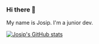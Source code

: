 ### Hi there 👋

My name is Josip. I'm a junior dev.


[![Josip's GitHub stats](https://github-readme-stats.vercel.app/api?username=JusufS12)](https://github.com/anuraghazra/github-readme-stats)
